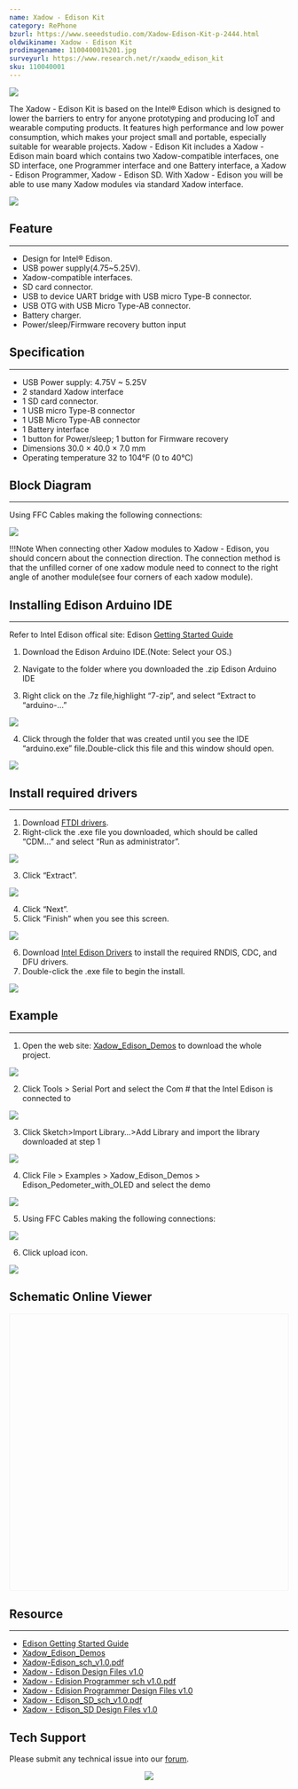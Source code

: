 ```yaml
---
name: Xadow - Edison Kit
category: RePhone
bzurl: https://www.seeedstudio.com/Xadow-Edison-Kit-p-2444.html
oldwikiname: Xadow - Edison Kit
prodimagename: 110040001%201.jpg
surveyurl: https://www.research.net/r/xaodw_edison_kit
sku: 110040001
---
```

![](https://github.com/SeeedDocument/Xadow_Edison_Kit/raw/master/img/110040001%201.jpg)

The Xadow - Edison Kit is based on the Intel® Edison which is designed to lower the barriers to entry for anyone prototyping and producing IoT and wearable computing products. It features high performance and low power consumption, which makes your project small and portable, especially suitable for wearable projects. Xadow - Edison Kit includes a Xadow - Edison main board which contains two Xadow-compatible interfaces, one SD interface, one Programmer interface and one Battery interface, a Xadow - Edison Programmer, Xadow - Edison SD. With Xadow - Edison you will be able to use many Xadow modules via standard Xadow interface.

[![](https://github.com/SeeedDocument/Seeed-WiKi/raw/master/docs/images/300px-Get_One_Now_Banner-ragular.png)](https://www.seeedstudio.com/Xadow-Edison-Kit-p-2444.html)

## Feature
---
- Design for Intel® Edison.
- USB power supply(4.75~5.25V).
- Xadow-compatible interfaces.
- SD card connector.
- USB to device UART bridge with USB micro Type-B connector.
- USB OTG with USB Micro Type-AB connector.
- Battery charger.
- Power/sleep/Firmware recovery button input

## Specification
---
- USB Power supply: 4.75V ~ 5.25V
- 2 standard Xadow interface
- 1 SD card connector.
- 1 USB micro Type-B connector
- 1 USB Micro Type-AB connector
- 1 Battery interface
- 1 button for Power/sleep; 1 button for Firmware recovery
- Dimensions 30.0 × 40.0 × 7.0 mm
- Operating temperature 32 to 104°F (0 to 40°C)


## Block Diagram
---
Using FFC Cables making the following connections:

![](https://github.com/SeeedDocument/Xadow_Edison_Kit/raw/master/img/Xadow-Edison_Connection.png)

!!!Note
    When connecting other Xadow modules to Xadow - Edison, you should concern about the connection direction. The connection method is that the unfilled corner of one xadow module need to connect to the right angle of another module(see four corners of each xadow module).

## Installing Edison Arduino IDE
---

Refer to Intel Edison offical site: Edison [Getting Started Guide](https://software.intel.com/en-us/get-started-edison-windows)

1. Download the Edison Arduino IDE.(Note: Select your OS.)

2. Navigate to the folder where you downloaded the .zip Edison Arduino IDE

3. Right click on the .7z file,highlight “7-zip”, and select “Extract to “arduino-…”

![](https://github.com/SeeedDocument/Xadow_Edison_Kit/raw/master/img/IndoorKit_Extract_7z.png)

4. Click through the folder that was created until you see the IDE “arduino.exe” file.Double-click this file and this window should open.

![](https://github.com/SeeedDocument/Xadow_Edison_Kit/raw/master/img/IndoorKit_ArduinoIDE.png)

## Install required drivers
---
1. Download [FTDI drivers](https://github.com/SeeedDocument/Xadow_Edison_Kit/raw/master/res/CDM%20v2.10.00%20WHQL%20Certified.exe).
2. Right-click the .exe file you downloaded, which should be called “CDM…” and select “Run as administrator”.

![](https://github.com/SeeedDocument/Xadow_Edison_Kit/raw/master/img/Edison_FTDI_Driver.jpg)

3. Click “Extract”.

![](https://github.com/SeeedDocument/Xadow_Edison_Kit/raw/master/img/Edison_FTDI_Driver_Install.jpg)

4. Click “Next”.
5. Click “Finish” when you see this screen.

![](https://github.com/SeeedDocument/Xadow_Edison_Kit/raw/master/img/Edison_FTDI_Driver_Install_ok.jpg)

6. Download [Intel Edison Drivers](https://downloadcenter.intel.com/product/83267) to install the required RNDIS, CDC, and DFU drivers.
7. Double-click the .exe file to begin the install.

![](https://github.com/SeeedDocument/Xadow_Edison_Kit/raw/master/img/Intel_Edison_Driver.jpg)

## Example
---
1. Open the web site: [Xadow_Edison_Demos](https://github.com/Seeed-Studio/Xadow_Edison_Demos) to download the whole project.

![](https://github.com/SeeedDocument/Xadow_Edison_Kit/raw/master/img/Github_Xadow_Edison_Demos.png)

2. Click Tools > Serial Port and select the Com # that the Intel Edison is connected to

![](https://github.com/SeeedDocument/Xadow_Edison_Kit/raw/master/img/Import_Indoor_Kit_Demo.png)

3. Click Sketch>Import Library…>Add Library and import the library downloaded at step 1

![](https://github.com/SeeedDocument/Xadow_Edison_Kit/raw/master/img/Xadow-Edison_Add_Library.png)

4. Click File > Examples > Xadow_Edison_Demos > Edison_Pedometer_with_OLED and select the demo

![](https://github.com/SeeedDocument/Xadow_Edison_Kit/raw/master/img/Xadow-Edison_Select_Pedometer_Demo.png)

5. Using FFC Cables making the following connections:

![](https://github.com/SeeedDocument/Xadow_Edison_Kit/raw/master/img/Xadow-Edison_Pedometer.jpg)

6. Click upload icon.

![](https://github.com/SeeedDocument/Xadow_Edison_Kit/raw/master/img/Xadow-Edison_upload.png)


## Schematic Online Viewer

<div class="altium-ecad-viewer" data-project-src="https://github.com/SeeedDocument/Xadow_Edison_Kit/raw/master/res/Xadow_-_Edision_Programmer_v1.0_sch%26pcb.zip" style="border-radius: 0px 0px 4px 4px; height: 500px; border-style: solid; border-width: 1px; border-color: rgb(241, 241, 241); overflow: hidden; max-width: 1280px; max-height: 700px; box-sizing: border-box;" />
</div>


## Resource
---
- [Edison Getting Started Guide](https://software.intel.com/en-us/get-started-edison-windows)
- [Xadow_Edison_Demos](https://github.com/Seeed-Studio/Xadow_Edison_Demos)
- [Xadow-Edison_sch_v1.0.pdf](https://github.com/SeeedDocument/Xadow_Edison_Kit/raw/master/res/Xadow-Edison_sch_v1.0.pdf)
- [Xadow - Edison Design Files v1.0](https://github.com/SeeedDocument/Xadow_Edison_Kit/raw/master/res/Xadow-Edison_v1.0_sch%26pcb.zip)
- [Xadow - Edision Programmer sch v1.0.pdf](https://github.com/SeeedDocument/Xadow_Edison_Kit/raw/master/res/Xadow_-_Edision_Programmer_sch_v1.0.pdf)
- [Xadow - Edision Programmer Design Files v1.0](https://github.com/SeeedDocument/Xadow_Edison_Kit/raw/master/res/Xadow_-_Edision_Programmer_v1.0_sch%26pcb.zip)
- [Xadow - Edison_SD_sch_v1.0.pdf](https://github.com/SeeedDocument/Xadow_Edison_Kit/raw/master/res/Xadow_-_Edison_SD_sch_v1.0.pdf)
- [Xadow - Edison_SD Design Files v1.0](https://github.com/SeeedDocument/Xadow_Edison_Kit/raw/master/res/Xadow_-_Edison_SD_v1.0_sch%26pcb.zip)

## Tech Support
Please submit any technical issue into our [forum](http://forum.seeedstudio.com/). <br /><p style="text-align:center"><a href="https://www.seeedstudio.com/act-4.html?utm_source=wiki&utm_medium=wikibanner&utm_campaign=newproducts" target="_blank"><img src="https://github.com/SeeedDocument/Wiki_Banner/raw/master/new_product.jpg" /></a></p>